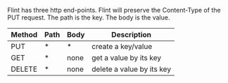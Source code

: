Flint has three http end-points. Flint will preserve the Content-Type 
of the PUT request. The path is the key. The body is the value.

| Method | Path | Body | Description               |
| ------ | ---- | ---- | ------------------------- |
| PUT    | *    | *    | create a key/value        |
| GET    | *    | none | get a value by its key    |
| DELETE | *    | none | delete a value by its key |
